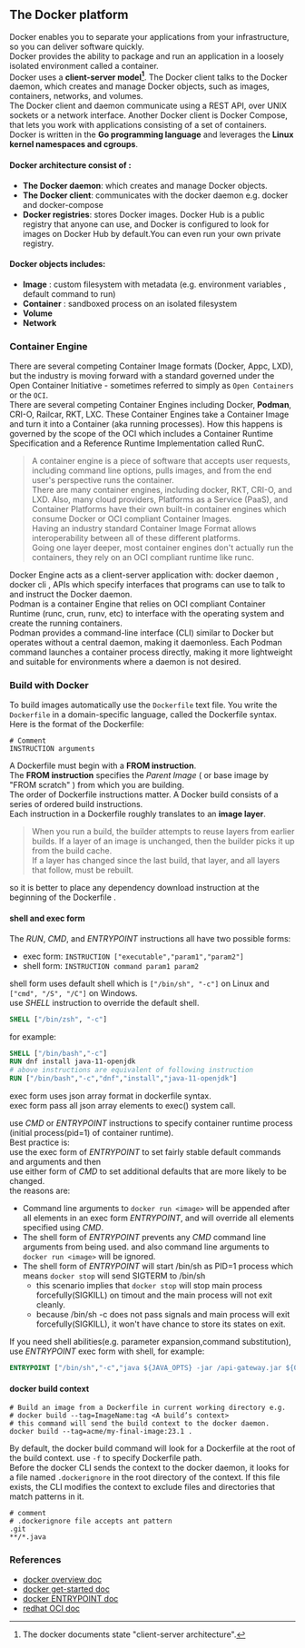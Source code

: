 ## The Docker platform   
Docker enables you to separate your applications from your infrastructure, so you can deliver software quickly.   
Docker provides the ability to package and run an application in a loosely isolated environment called a container.  
Docker uses a **client-server model[^1]**. The Docker client talks to the Docker daemon, which creates and manage Docker objects, such as images, containers, networks, and volumes.   
The Docker client and daemon communicate using a REST API, over UNIX sockets or a network interface. Another Docker client is Docker Compose, that lets you work with applications consisting of a set of containers.   
Docker is written in the **Go programming language** and leverages the **Linux kernel namespaces and cgroups**.    
#### Docker architecture consist of :
- **The Docker daemon**: which creates and manage Docker objects.   
- **The Docker client**: communicates with the docker daemon e.g. docker and docker-compose   
- **Docker registries**: stores Docker images. Docker Hub is a public registry that anyone can use, and Docker is configured to look for images on Docker Hub by default.You can even run your own private registry.
#### Docker objects includes:   
- **Image** : custom filesystem with metadata (e.g. environment variables , default command to run)
- **Container** :  sandboxed process on an isolated filesystem
- **Volume**
- **Network**   

### Container Engine
There are several competing Container Image formats (Docker, Appc, LXD), but the industry is moving forward with a standard governed under the Open Container Initiative - sometimes referred to simply as `Open Containers` or the `OCI`.      
There are several competing Container Engines including Docker, **Podman**, CRI-O, Railcar, RKT, LXC. These Container Engines take a Container Image and turn it into a Container (aka running processes). How this happens is governed by the scope of the OCI which includes a Container Runtime Specification and a Reference Runtime Implementation called RunC.    

>A container engine is a piece of software that accepts user requests, including command line options, pulls images, and from the end user's perspective runs the container.      
> There are many container engines, including docker, RKT, CRI-O, and LXD. Also, many cloud providers, Platforms as a Service (PaaS), and Container Platforms have their own built-in container engines which consume Docker or OCI compliant Container Images.      
> Having an industry standard Container Image Format allows interoperability between all of these different platforms.    
> Going one layer deeper, most container engines don't actually run the containers, they rely on an OCI compliant runtime like runc.

Docker Engine acts as a client-server application with: docker daemon , docker cli , APIs which specify interfaces that programs can use to talk to and instruct the Docker daemon.     
Podman is a container Engine that relies on OCI compliant Container Runtime (runc, crun, runv, etc) to interface with the operating system and create the running containers.   
Podman provides a command-line interface (CLI) similar to Docker but operates without a central daemon, making it daemonless. Each Podman command launches a container process directly, making it more lightweight and suitable for environments where a daemon is not desired.    
### Build with Docker   
To build images automatically use the `Dockerfile` text file.
You write the `Dockerfile` in a domain-specific language, called the Dockerfile syntax.   
Here is the format of the Dockerfile:
```text
# Comment
INSTRUCTION arguments
```
A Dockerfile must begin with a **FROM instruction**.   
The **FROM instruction** specifies the *Parent Image* ( or base image by "FROM scratch" ) from which you are building.   
The order of Dockerfile instructions matter. A Docker build consists of a series of ordered build instructions.   
Each instruction in a Dockerfile roughly translates to an **image layer**.
> When you run a build, the builder attempts to reuse layers from earlier builds. If a layer of an image is unchanged, then the builder picks it up from the build cache.   
> If a layer has changed since the last build, that layer, and all layers that follow, must be rebuilt.   

so it is better to place any dependency download instruction at the beginning of the Dockerfile .   

#### shell and exec form
The *RUN*, *CMD*, and *ENTRYPOINT* instructions all have two possible forms:      
- exec form: `INSTRUCTION ["executable","param1","param2"]`     
- shell form: `INSTRUCTION command param1 param2`    

shell form uses default shell which is `["/bin/sh", "-c"]` on Linux and `["cmd", "/S", "/C"]` on Windows.     
use *SHELL* instruction to override the default shell.     
```dockerfile
SHELL ["/bin/zsh", "-c"]
```
for example:         
```dockerfile
SHELL ["/bin/bash","-c"]
RUN dnf install java-11-openjdk
# above instructions are equivalent of following instruction
RUN ["/bin/bash","-c","dnf","install","java-11-openjdk"]
```
exec form uses json array format in dockerfile syntax.     
exec form pass all json array elements to exec() system call.     

use *CMD* or *ENTRYPOINT* instructions to specify container runtime process (initial process(pid=1) of container runtime).    
Best practice is:     
use the exec form of *ENTRYPOINT* to set fairly stable default commands and arguments and then     
use either form of *CMD* to set additional defaults that are more likely to be changed.     
  the reasons are:    
- Command line arguments to `docker run <image>` will be appended after all elements in an exec form *ENTRYPOINT*, and will override all elements specified using *CMD*.     
- The shell form of *ENTRYPOINT* prevents any *CMD* command line arguments from being used. and also command line arguments to `docker run <image>` will be ignored.    
- The shell form of *ENTRYPOINT* will start /bin/sh as PID=1 process which means `docker stop` will send SIGTERM to /bin/sh     
    - this scenario implies that `docker stop` will stop main process forcefully(SIGKILL) on timout and the main process will not exit cleanly.     
    - because  /bin/sh -c does not pass signals and main process will exit forcefully(SIGKILL), it won't have chance to store its states on exit.

If you need shell abilities(e.g. parameter expansion,command substitution), use *ENTRYPOINT* exec form with shell, for example:
```dockerfile
ENTRYPOINT ["/bin/sh","-c","java ${JAVA_OPTS} -jar /api-gateway.jar ${0} ${@}"]
```
#### docker build context
```shell
# Build an image from a Dockerfile in current working directory e.g.
# docker build --tag=ImageName:tag <A build’s context>
# this command will send the build context to the docker daemon.
docker build --tag=acme/my-final-image:23.1 .
```   
By default, the docker build command will look for a Dockerfile at the root of the build context. use `-f` to specify Dockerfile path.   
Before the docker CLI sends the context to the docker daemon, it looks for a file named `.dockerignore` in the root directory of the context. If this file exists, the CLI modifies the context to exclude files and directories that match patterns in it.   
```text
# comment
# .dockerignore file accepts ant pattern
.git
**/*.java
```

### References
- [docker overview doc](https://docs.docker.com/get-started/overview/)
- [docker get-started doc](https://docs.docker.com/get-started/)    
- [docker ENTRYPOINT doc](https://docs.docker.com/reference/dockerfile/#entrypoint)
- [redhat OCI doc](https://developers.redhat.com/blog/2018/02/22/container-terminology-practical-introduction#container)

[^1]: The docker documents state "client-server architecture".
